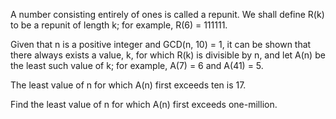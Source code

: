 A number consisting entirely of ones is called a repunit. We shall define R(k) to be a repunit
of length k; for example, R(6) = 111111.

Given that n is a positive integer and GCD(n, 10) = 1, it can be shown that there always exists
a value, k, for which R(k) is divisible by n, and let A(n) be the least such value of k;
for example, A(7) = 6 and A(41) = 5.

The least value of n for which A(n) first exceeds ten is 17.

Find the least value of n for which A(n) first exceeds one-million.

